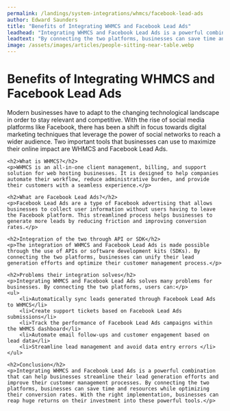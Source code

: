 ```yaml
---
permalink: /landings/system-integrations/whmcs/facebook-lead-ads
author: Edward Saunders
title: "Benefits of Integrating WHMCS and Facebook Lead Ads"
leadhead: "Integrating WHMCS and Facebook Lead Ads is a powerful combination that can help businesses streamline their lead generation efforts and improve their customer management processes"
leadtext: "By connecting the two platforms, businesses can save time and resources while optimizing their conversion rates. With the right implementation, businesses can reap huge returns on their investment into these powerful tools."
image: /assets/images/articles/people-sitting-near-table.webp
---
```

<div class="arttext">	<h1>Benefits of Integrating WHMCS and Facebook Lead Ads</h1>
	<p>Modern businesses have to adapt to the changing technological landscape in order to stay relevant and competitive. With the rise of social media platforms like Facebook, there has been a shift in focus towards digital marketing techniques that leverage the power of social networks to reach a wider audience. Two important tools that businesses can use to maximize their online impact are WHMCS and Facebook Lead Ads.</p>

	<h2>What is WHMCS?</h2>
	<p>WHMCS is an all-in-one client management, billing, and support solution for web hosting businesses. It is designed to help companies automate their workflow, reduce administrative burden, and provide their customers with a seamless experience.</p>

	<h2>What are Facebook Lead Ads?</h2>
	<p>Facebook Lead Ads are a type of Facebook advertising that allows businesses to collect user information without users having to leave the Facebook platform. This streamlined process helps businesses to generate more leads by reducing friction and improving conversion rates.</p>

	<h2>Integration of the two through API or SDK</h2>
	<p>The integration of WHMCS and Facebook Lead Ads is made possible through the use of APIs or software development kits (SDKs). By connecting the two platforms, businesses can unify their lead generation efforts and optimize their customer management process.</p>

	<h2>Problems their integration solves</h2>
	<p>Integrating WHMCS and Facebook Lead Ads solves many problems for businesses. By connecting the two platforms, users can:</p>
	<ul>
		<li>Automatically sync leads generated through Facebook Lead Ads to WHMCS</li>
		<li>Create support tickets based on Facebook Lead Ads submissions</li>
		<li>Track the performance of Facebook Lead Ads campaigns within the WHMCS dashboard</li>
		<li>Automate email follow-ups and customer engagement based on lead data</li>
		<li>Streamline lead management and avoid data entry errors </li>
	</ul>

	<h2>Conclusion</h2>
	<p>Integrating WHMCS and Facebook Lead Ads is a powerful combination that can help businesses streamline their lead generation efforts and improve their customer management processes. By connecting the two platforms, businesses can save time and resources while optimizing their conversion rates. With the right implementation, businesses can reap huge returns on their investment into these powerful tools.</p>
</div>